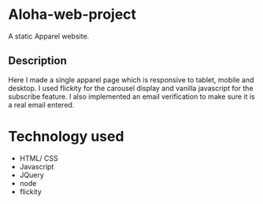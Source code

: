 # Aloha-web-project

A static Apparel website.

## Description
Here I made a single apparel page which is responsive to tablet, mobile and desktop. I used flickity for the carousel display and vanilla javascript for the subscribe feature. I also implemented an email verification to make sure it is a real email entered.




# Technology used
* HTML/ CSS
* Javascript
* JQuery
* node
* flickity


